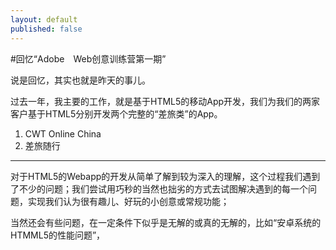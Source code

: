 ```yaml
---
layout: default
published: false
---
```


#回忆“Adobe　Web创意训练营第一期”

说是回忆，其实也就是昨天的事儿。

过去一年，我主要的工作，就是基于HTML5的移动App开发，我们为我们的两家客户基于HTML5分别开发两个完整的“差旅类”的App。

1. CWT Online China
2. 差旅随行

---

对于HTML5的Webapp的开发从简单了解到较为深入的理解，这个过程我们遇到了不少的问题；我们尝试用巧秒的当然也拙劣的方式去试图解决遇到的每一个问题，实现我们认为很有趣儿、好玩的小创意或常规功能；

当然还会有些问题，在一定条件下似乎是无解的或真的无解的，比如“安卓系统的HTMML5的性能问题”，